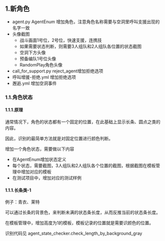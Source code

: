 ## 1.新角色

- agent.py AgentEnum 增加角色，注意角色名称需要与空洞里呼叫支援出现的名字一致
- 头像截图
    - 战斗画面1号位，2号位，快速支援，连携技
    - 如果需要状态判断，则需要3人组队和2人组队各位置的状态截图
    - 空洞下方头像
    - 预备编队1号位头像
    - RandomPlay角色头像
- call_for_support.py reject_agent增加拒绝选项
- 呼叫增援-拒绝.yml 增加拒绝选项
- 邂逅.yml 增加空洞事件

### 1.1.角色状态

#### 1.1.1.原理

通常情况下，角色的状态都有一个固定的位置，在此基础上显示长条、圆点之类的内容。

因此，识别的最简单方法就是对固定位置进行颜色判断。

增加一个角色状态，需要做以下内容

- 在AgentEnum增加状态定义
- 每个状态，需要截图，3人组队和2人组队各个位置的截图，根据截图在模板管理中增加对应的模板
- 在测试项目中，增加对应的测试样例

#### 1.1.1.长条类-1

例子：青衣、莱特

可以通过长条的背景色，来判断未满的状态条长度，从而反推当前的状态条长度。

在模板管理中，增加高度为1的模板，模板记录的位置就是需要识颜色的位置。

识别代码见 agent_state_checker.check_length_by_background_gray
